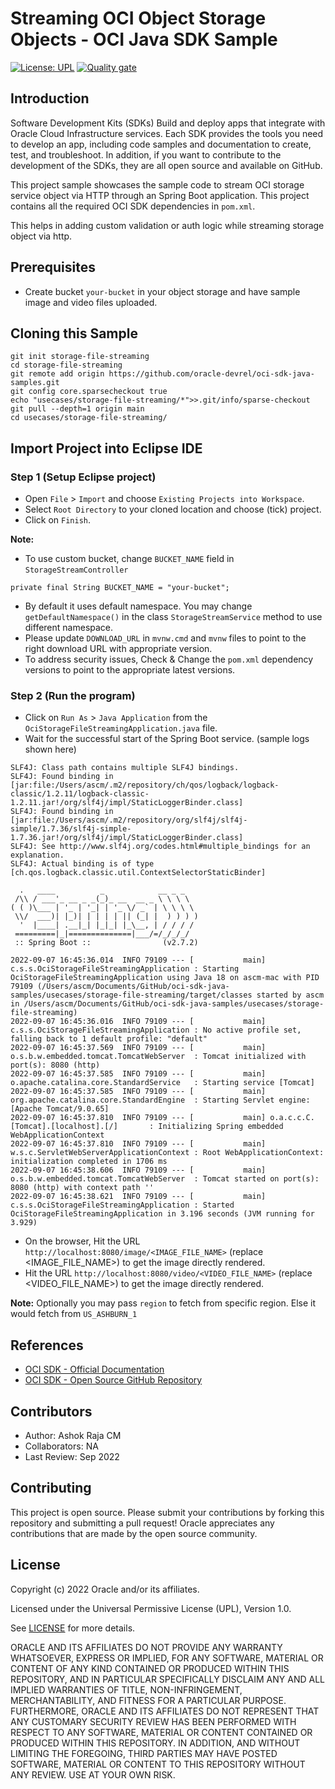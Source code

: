 # Streaming OCI Object Storage Objects - OCI Java SDK Sample

[![License: UPL](https://img.shields.io/badge/license-UPL-green)](https://img.shields.io/badge/license-UPL-green) [![Quality gate](https://sonarcloud.io/api/project_badges/quality_gate?project=oracle-devrel_oci-sdk-java-samples)](https://sonarcloud.io/dashboard?id=oracle-devrel_oci-sdk-java-samples)

## Introduction
Software Development Kits (SDKs) Build and deploy apps that integrate with Oracle Cloud Infrastructure services. Each SDK provides the tools you need to develop an app, including code samples and documentation to create, test, and troubleshoot. In addition, if you want to contribute to the development of the SDKs, they are all open source and available on GitHub.

This project sample showcases the sample code to stream OCI storage service object via HTTP through an Spring Boot application. This project contains all the required OCI SDK dependencies in `pom.xml`.

This helps in adding custom validation or auth logic while streaming storage object via http. 

## Prerequisites
* Create bucket `your-bucket` in your object storage and have sample image and video files uploaded.

## Cloning this Sample
```
git init storage-file-streaming
cd storage-file-streaming
git remote add origin https://github.com/oracle-devrel/oci-sdk-java-samples.git
git config core.sparsecheckout true
echo "usecases/storage-file-streaming/*">>.git/info/sparse-checkout
git pull --depth=1 origin main
cd usecases/storage-file-streaming/
```

## Import Project into Eclipse IDE
### Step 1 (Setup Eclipse project)
* Open `File` > `Import` and choose `Existing Projects into Workspace`.
* Select `Root Directory` to your cloned location and choose (tick) project.
* Click on `Finish`. 

**Note:**
* To use custom bucket, change `BUCKET_NAME` field in `StorageStreamController`
```
private final String BUCKET_NAME = "your-bucket";
```
* By default it uses default namespace. You may change `getDefaultNamespace()` in the class `StorageStreamService` method to use different namespace.
* Please update `DOWNLOAD_URL` in `mvnw.cmd` and `mvnw` files to point to the right download URL with appropriate version.
* To address security issues, Check & Change the `pom.xml` dependency versions to point to the appropriate latest versions.

### Step 2 (Run the program)
* Click on `Run As` > `Java Application` from the `OciStorageFileStreamingApplication.java` file.
* Wait for the successful start of the Spring Boot service. (sample logs shown here)
```
SLF4J: Class path contains multiple SLF4J bindings.
SLF4J: Found binding in [jar:file:/Users/ascm/.m2/repository/ch/qos/logback/logback-classic/1.2.11/logback-classic-1.2.11.jar!/org/slf4j/impl/StaticLoggerBinder.class]
SLF4J: Found binding in [jar:file:/Users/ascm/.m2/repository/org/slf4j/slf4j-simple/1.7.36/slf4j-simple-1.7.36.jar!/org/slf4j/impl/StaticLoggerBinder.class]
SLF4J: See http://www.slf4j.org/codes.html#multiple_bindings for an explanation.
SLF4J: Actual binding is of type [ch.qos.logback.classic.util.ContextSelectorStaticBinder]

  .   ____          _            __ _ _
 /\\ / ___'_ __ _ _(_)_ __  __ _ \ \ \ \
( ( )\___ | '_ | '_| | '_ \/ _` | \ \ \ \
 \\/  ___)| |_)| | | | | || (_| |  ) ) ) )
  '  |____| .__|_| |_|_| |_\__, | / / / /
 =========|_|==============|___/=/_/_/_/
 :: Spring Boot ::                (v2.7.2)

2022-09-07 16:45:36.014  INFO 79109 --- [           main] c.s.s.OciStorageFileStreamingApplication : Starting OciStorageFileStreamingApplication using Java 18 on ascm-mac with PID 79109 (/Users/ascm/Documents/GitHub/oci-sdk-java-samples/usecases/storage-file-streaming/target/classes started by ascm in /Users/ascm/Documents/GitHub/oci-sdk-java-samples/usecases/storage-file-streaming)
2022-09-07 16:45:36.016  INFO 79109 --- [           main] c.s.s.OciStorageFileStreamingApplication : No active profile set, falling back to 1 default profile: "default"
2022-09-07 16:45:37.569  INFO 79109 --- [           main] o.s.b.w.embedded.tomcat.TomcatWebServer  : Tomcat initialized with port(s): 8080 (http)
2022-09-07 16:45:37.585  INFO 79109 --- [           main] o.apache.catalina.core.StandardService   : Starting service [Tomcat]
2022-09-07 16:45:37.585  INFO 79109 --- [           main] org.apache.catalina.core.StandardEngine  : Starting Servlet engine: [Apache Tomcat/9.0.65]
2022-09-07 16:45:37.810  INFO 79109 --- [           main] o.a.c.c.C.[Tomcat].[localhost].[/]       : Initializing Spring embedded WebApplicationContext
2022-09-07 16:45:37.810  INFO 79109 --- [           main] w.s.c.ServletWebServerApplicationContext : Root WebApplicationContext: initialization completed in 1706 ms
2022-09-07 16:45:38.606  INFO 79109 --- [           main] o.s.b.w.embedded.tomcat.TomcatWebServer  : Tomcat started on port(s): 8080 (http) with context path ''
2022-09-07 16:45:38.621  INFO 79109 --- [           main] c.s.s.OciStorageFileStreamingApplication : Started OciStorageFileStreamingApplication in 3.196 seconds (JVM running for 3.929)
```
* On the browser, Hit the URL `http://localhost:8080/image/<IMAGE_FILE_NAME>` (replace <IMAGE_FILE_NAME>) to get the image directly rendered.
* Hit the URL `http://localhost:8080/video/<VIDEO_FILE_NAME>` (replace <VIDEO_FILE_NAME>) to get the image directly rendered.

**Note:** Optionally you may pass `region` to fetch from specific region. Else it would fetch from `US_ASHBURN_1`

## References
* [OCI SDK - Official Documentation](https://docs.oracle.com/en-us/iaas/Content/API/Concepts/sdks.htm)
* [OCI SDK - Open Source GitHub Repository](https://github.com/oracle/oci-java-sdk)

## Contributors
* Author: Ashok Raja CM
* Collaborators: NA
* Last Review: Sep 2022

## Contributing
This project is open source.  Please submit your contributions by forking this repository and submitting a pull request!  Oracle appreciates any contributions that are made by the open source community.

## License
Copyright (c) 2022 Oracle and/or its affiliates.

Licensed under the Universal Permissive License (UPL), Version 1.0.

See [LICENSE](../../LICENSE) for more details.

ORACLE AND ITS AFFILIATES DO NOT PROVIDE ANY WARRANTY WHATSOEVER, EXPRESS OR IMPLIED, FOR ANY SOFTWARE, MATERIAL OR CONTENT OF ANY KIND CONTAINED OR PRODUCED WITHIN THIS REPOSITORY, AND IN PARTICULAR SPECIFICALLY DISCLAIM ANY AND ALL IMPLIED WARRANTIES OF TITLE, NON-INFRINGEMENT, MERCHANTABILITY, AND FITNESS FOR A PARTICULAR PURPOSE.  FURTHERMORE, ORACLE AND ITS AFFILIATES DO NOT REPRESENT THAT ANY CUSTOMARY SECURITY REVIEW HAS BEEN PERFORMED WITH RESPECT TO ANY SOFTWARE, MATERIAL OR CONTENT CONTAINED OR PRODUCED WITHIN THIS REPOSITORY. IN ADDITION, AND WITHOUT LIMITING THE FOREGOING, THIRD PARTIES MAY HAVE POSTED SOFTWARE, MATERIAL OR CONTENT TO THIS REPOSITORY WITHOUT ANY REVIEW. USE AT YOUR OWN RISK. 